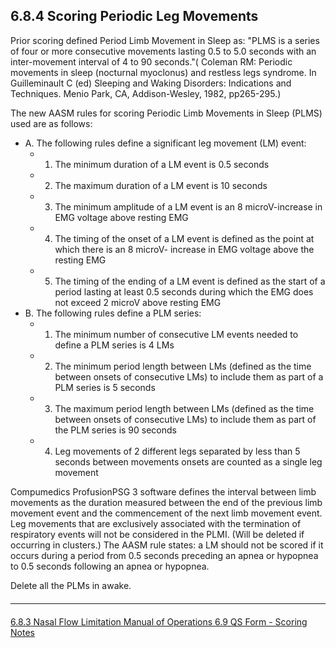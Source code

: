 ## 6.8.4 Scoring Periodic Leg Movements

Prior scoring defined Period Limb Movement in Sleep as:  "PLMS is a series of four or more consecutive movements lasting 0.5 to 5.0 seconds with an inter-movement interval of 4 to 90 seconds."( Coleman RM: Periodic movements in sleep (nocturnal myoclonus) and restless legs syndrome. In Guilleminault C (ed) Sleeping and Waking Disorders: Indications and Techniques. Menio Park, CA, Addison-Wesley, 1982, pp265-295.)

The new AASM rules for scoring Periodic Limb Movements in Sleep (PLMS) used are as follows:

- A. The following rules define a significant leg movement (LM) event:
    - 1. The minimum duration of a LM event is 0.5 seconds
    - 2. The maximum duration of a LM event is 10 seconds
    - 3. The minimum amplitude of a LM event is an 8 microV-increase in EMG voltage above resting EMG
    - 4. The timing of the onset of a LM event is defined as the point at which there is an 8 microV- increase in EMG voltage above the resting EMG
    - 5. The timing of the ending of a LM event is defined as the start of a period lasting at least 0.5 seconds during which the EMG does not exceed 2 microV above resting EMG
- B. The following rules define a PLM series:
    - 1. The minimum number of consecutive LM events needed to define a PLM series is 4 LMs
    - 2. The minimum period length between LMs (defined as the time between onsets of consecutive LMs) to include them as part of a PLM series is 5 seconds
    - 3. The maximum period length between LMs (defined as the time between onsets of consecutive LMs) to include them as part of the PLM series is 90 seconds
    - 4. Leg movements of 2 different legs separated by less than 5 seconds between movements onsets are counted as a single leg movement

Compumedics ProfusionPSG 3 software defines the interval between limb movements as the duration measured between the end of the previous limb movement event and the commencement of the next limb movement event.  Leg movements that are exclusively associated with the termination of respiratory events will not be considered in the PLMI. (Will be deleted if occurring in clusters.)  The AASM rule states:  a LM should not be scored if it occurs during a period from 0.5 seconds preceding an apnea or hypopnea to 0.5 seconds following an apnea or hypopnea.

Delete all the PLMs in awake.


<hr class="soften" style="margin-top: 20px;margin-bottom: 20px;"/>

<div class="center">
<div class="btn-group">
  <a href=":pages_path:/manuals/polysomnography-reading-center/6-08-03-nasal-flow-limitation.md" class="btn btn-default">
    <span class="glyphicon glyphicon-chevron-left"></span>
    6.8.3 Nasal Flow Limitation
  </a>

  <a href=":pages_path:/manuals/polysomnography-reading-center/6-00-mop-toc.md" class="btn btn-default">
    <span class="glyphicon glyphicon-chevron-up"></span>
    Manual of Operations
  </a>

  <a href=":pages_path:/manuals/polysomnography-reading-center/6-09-qs-form-scoring-notes.md" class="btn btn-success">
    6.9 QS Form - Scoring Notes
    <span class="glyphicon glyphicon-chevron-right"></span>
  </a>
</div>
</div>
